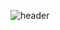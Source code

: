 ![header](https://capsule-render.vercel.app/api?type=venom&color=auto&height=300&section=header&text=Welcome!%20UnggiLee's%Github&fontSize=90)
